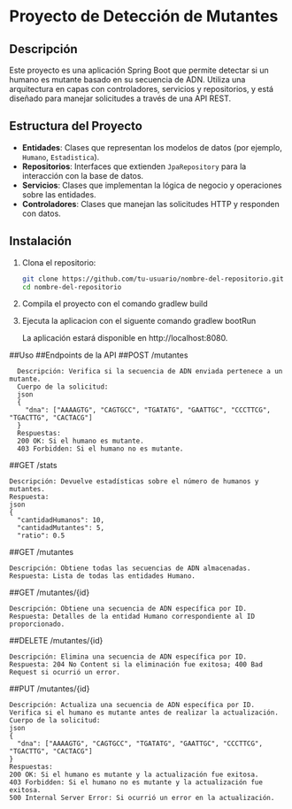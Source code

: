 # Proyecto de Detección de Mutantes

## Descripción

Este proyecto es una aplicación Spring Boot que permite detectar si un humano es mutante basado en su secuencia de ADN. Utiliza una arquitectura en capas con controladores, servicios y repositorios, y está diseñado para manejar solicitudes a través de una API REST.

## Estructura del Proyecto

- **Entidades**: Clases que representan los modelos de datos (por ejemplo, `Humano`, `Estadistica`).
- **Repositorios**: Interfaces que extienden `JpaRepository` para la interacción con la base de datos.
- **Servicios**: Clases que implementan la lógica de negocio y operaciones sobre las entidades.
- **Controladores**: Clases que manejan las solicitudes HTTP y responden con datos.

## Instalación

1. Clona el repositorio:

   ```bash
   git clone https://github.com/tu-usuario/nombre-del-repositorio.git
   cd nombre-del-repositorio
2. Compila el proyecto con el comando
   gradlew build
3. Ejecuta la aplicacion con el siguente comando
   gradlew bootRun

   La aplicación estará disponible en http://localhost:8080.

##Uso
  ##Endpoints de la API
     ##POST /mutantes

      Descripción: Verifica si la secuencia de ADN enviada pertenece a un mutante.
      Cuerpo de la solicitud:
      json
      {
        "dna": ["AAAAGTG", "CAGTGCC", "TGATATG", "GAATTGC", "CCCTTCG", "TGACTTG", "CACTACG"]
      }
      Respuestas:
      200 OK: Si el humano es mutante.
      403 Forbidden: Si el humano no es mutante.
      
   ##GET /stats

    Descripción: Devuelve estadísticas sobre el número de humanos y mutantes.
    Respuesta:
    json
    {
      "cantidadHumanos": 10,
      "cantidadMutantes": 5,
      "ratio": 0.5
      
  ##GET /mutantes
  
    Descripción: Obtiene todas las secuencias de ADN almacenadas.
    Respuesta: Lista de todas las entidades Humano.
    
  ##GET /mutantes/{id}

    Descripción: Obtiene una secuencia de ADN específica por ID.
    Respuesta: Detalles de la entidad Humano correspondiente al ID proporcionado.
    
  ##DELETE /mutantes/{id}

    Descripción: Elimina una secuencia de ADN específica por ID.
    Respuesta: 204 No Content si la eliminación fue exitosa; 400 Bad Request si ocurrió un error.

  ##PUT /mutantes/{id}

    Descripción: Actualiza una secuencia de ADN específica por ID. Verifica si el humano es mutante antes de realizar la actualización.
    Cuerpo de la solicitud:
    json
    {
      "dna": ["AAAAGTG", "CAGTGCC", "TGATATG", "GAATTGC", "CCCTTCG", "TGACTTG", "CACTACG"]
    }
    Respuestas:
    200 OK: Si el humano es mutante y la actualización fue exitosa.
    403 Forbidden: Si el humano no es mutante y la actualización fue exitosa.
    500 Internal Server Error: Si ocurrió un error en la actualización.
       
